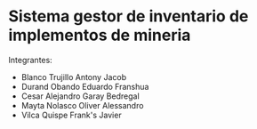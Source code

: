 # Sistema gestor de inventario de implementos de mineria

Integrantes:
 - Blanco Trujillo Antony Jacob
 - Durand Obando Eduardo Franshua
 - Cesar Alejandro Garay Bedregal
 - Mayta Nolasco Oliver Alessandro
 - Vilca Quispe Frank's Javier
